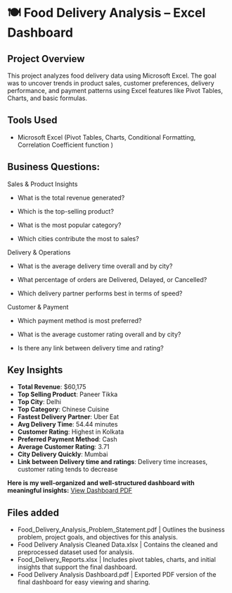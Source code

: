 # 🍽️ Food Delivery Analysis – Excel Dashboard

## Project Overview
This project analyzes food delivery data using Microsoft Excel. The goal was to uncover trends in product sales, customer preferences, delivery performance, and payment patterns using Excel features like Pivot Tables, Charts, and basic formulas.

## Tools Used
- Microsoft Excel (Pivot Tables, Charts, Conditional Formatting, Correlation Coefficient function )

## Business Questions: 

Sales & Product Insights

- What is the total revenue generated?

- Which is the top-selling product?

- What is the most popular category?

- Which cities contribute the most to sales?

Delivery & Operations

-	What is the average delivery time overall and by city?

-	What percentage of orders are Delivered, Delayed, or Cancelled?

-	Which delivery partner performs best in terms of speed?

Customer & Payment

-	Which payment method is most preferred?

-	What is the average customer rating overall and by city?

-	Is there any link between delivery time and rating?

  
##  Key Insights
-  **Total Revenue**: $60,175
-  **Top Selling Product**: Paneer Tikka
-  **Top City**: Delhi
-  **Top Category**: Chinese Cuisine
-  **Fastest Delivery Partner**: Uber Eat
-  **Avg Delivery Time**: 54.44 minutes
-  **Customer Rating**: Highest in Kolkata
-  **Preferred Payment Method**: Cash
-  **Average Customer Rating**: 3.71
-  **City Delivery Quickly**: Mumbai
-  **Link between Delivery time and ratings**: Delivery time increases, customer rating tends to decrease

**Here is my well-organized and well-structured dashboard with meaningful insights:** 
[View Dashboard PDF](https://github.com/rajendranpavithra/Food-Delivery-Performance-Analysis/blob/main/Food%20Delivery%20Analysis%20Dashboard.pdf)


## Files added
-  Food_Delivery_Analysis_Problem_Statement.pdf | Outlines the business problem, project goals, and objectives for this analysis.
-  Food Delivery Analysis Cleaned Data.xlsx | Contains the cleaned and preprocessed dataset used for analysis.
-  Food_Delivery_Reports.xlsx | Includes pivot tables, charts, and initial insights that support the final dashboard.
-  Food Delivery Analysis Dashboard.pdf | Exported PDF version of the final dashboard for easy viewing and sharing.
  

